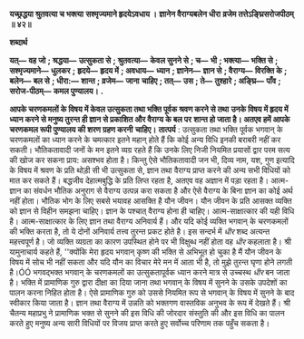 **यच्छ्रद्धया श्रुतवत्या च भक्त्या** **सश्मृज्यमाने हृदयेऽवधाय ।** **ज्ञानेन वैराग्यबलेन धीरा** **व्रजेम तत्तेऽङ्घ्रिसरोजपीठम् ॥ ४२॥** 

**शब्दार्थ** 

**यत्—** **वह जो** **; श्रद्धया—** **उत्सुकता से** **; श्रुतवत्या—** **केवल सुनने से** **; च—** **भी** **; भक्त्या—** **भक्ति से** **; सश्मृज्यमाने—** **धुलकर** **;** **हृदये—** **हृदय में** **; अवधाय—** **ध्यान** **; ज्ञानेन—** **ज्ञान से** **; वैराग्य—** **विरक्ति के** **; बलेन—** **बल से** **; धीरा:—** **शान्त** **; व्रजेम—** **जाना** **चाहिए** **; तत्—** **उस** **; ते—** **तुश्हारे** **; अङ्घ्रि—** **पाँव** **; सरोज-पीठम्—** **कमल पुण्यालय।** **.** 

**आपके चरणकमलों के विषय में केवल उत्सुकता तथा भक्ति पूर्वक श्रवण करने से तथा** **उनके विषय में हृदय में ध्यान करने से मनुष्य तुरन्त ही ज्ञान से प्रकाशित और वैराग्य के बल पर** **शान्त हो जाता है। अतएव हमें आपके चरणकमल रूपी पुण्यालय की शरण ग्रहण करनी** **चाहिए।** **तात्पर्य** : उत्सुकता तथा भक्ति पूर्वक भगवान् के चरणकमलों का ध्यान करने के चमत्कार इतने महान् होते हैं कि कोई अन्य विधि इनकी बराबरी नहीं कर सकती। भौतिकतावादी जनों के मन इतने व्यग्र रहते हैं कि उनके लिए निजी नियमित प्रयासों द्वार परम सत्य की खोज कर सकना प्राय: असश्भव होता है। किन्तु ऐसे भौतिकतावादी जन भी, दिव्य नाम, यश, गुण इत्यादि के विषय में श्रवण के प्रति थोड़ी सी भी उत्सुकता से, ज्ञान तथा वैराग्य प्राप्त करने की अन्य सभी विधियों को मात कर सकते हैं। बद्धजीव देहात्मबुद्धि के प्रति लिप्त रहता है, अतएव वह अज्ञान में पड़ा रहता है। आत्म- ज्ञान का संवर्धन भौतिक अनुराग से वैराग्य उत्पन्न करा सकता है और ऐसे वैराग्य के बिना ज्ञान का कोई अर्थ नहीं होता। भौतिक भोग के लिए सबसे भयावह आसक्ति है यौन जीवन। यौन जीवन के प्रति आसक्त व्यक्ति को ज्ञान से विहीन समझना चाहिए। ज्ञान के पश्चात् वैराग्य होना ही चाहिए। आत्म-साक्षात्कार की यही विधि है। आत्म-साक्षात्कार के लिए ज्ञान तथा वैराग्य अनिवार्य हैं। और यदि कोई व्यक्ति भगवान् के चरणकमलों की भक्ति करता है, तो ये दोनों अनिवार्य तत्त्व तुरन्त प्रकट होते है। इस सन्दर्भ में *धीर* शब्द अत्यन्त महत्त्वपूर्ण है। जो व्यक्ति व्यग्रता का कारण उपस्थित होने पर भी विक्षुब्ध नहीं होता वह *धीर* कहलाता है। श्री यामुनाचार्य कहते हैं, ''क्योंकि मेरा हृदय भगवान् कृष्ण की भक्ति से अभिभूत हो चुका है मैं यौन जीवन के विषय में सोच भी नहीं सकता और यदि यौन का विचार मेरे मन में आता भी है, तो मुझे तुरन्त घृणा होने लगती है।ÓÓ भगवद्भक्त भगवान् के चरणकमलों का उत्सुकतापूर्वक ध्यान करने मात्र से उच्चस्थ *धीर* बन जाता है। भक्ति में प्रामाणिक गुरु द्वारा दीक्षा का दिया जाना तथा भगवान् के विषय में सुनने के उसके उपदेशों का पालन करना निहित होता है। ऐसे प्रामाणिक गुरु को उससे नियमित रूप से भगवान् के विषय में सुनने के बाद स्वीकार किया जाता है। ज्ञान तथा वैराग्य में उन्नति को भक्तगण वास्तविक अनुभव के रूप में देखते हैं। श्री चैतन्य महाप्रभु ने प्रामाणिक भक्त से सुनने की इस विधि की जोरदार संस्तुति की और इस विधि का पालन करते हुए मनुष्य अन्य सारी विधियों पर विजय प्राप्त करते हुए सर्वोच्च परिणाम तक पहुँच सकता है।  